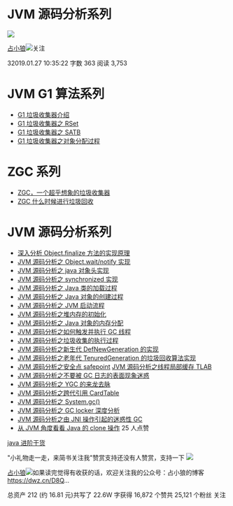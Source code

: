 # JVM 源码分析系列

[![](https://upload.jianshu.io/users/upload_avatars/2184951/e504c85fb1dc.jpg?imageMogr2/auto-orient/strip|imageView2/1/w/96/h/96/format/webp)]()

[占小狼]()[![  ](https://upload.jianshu.io/user_badge/11f8cfa8-ec9f-4f82-be92-d6a39f61b5c1)](http://www.jianshu.com/p/d1d89ed69098)关注

32019.01.27 10:35:22 字数 363 阅读 3,753

# JVM G1 算法系列

- [G1 垃圾收集器介绍](https://www.jianshu.com/p/0f1f5adffdc1)
- [G1 垃圾收集器之 RSet](https://www.jianshu.com/p/870abddaba41)
- [G1 垃圾收集器之 SATB](https://www.jianshu.com/p/9e70097807ba)
- [G1 垃圾收集器之对象分配过程](https://www.jianshu.com/p/a0efa489b99f)

# ZGC 系列

- [ZGC，一个超乎想象的垃圾收集器](https://www.jianshu.com/p/6f89fd5842bf)
- [ZGC 什么时候进行垃圾回收](https://www.jianshu.com/p/b5fb06ffbb90)

# JVM 源码分析系列

- [深入分析 Object.finalize 方法的实现原理](https://www.jianshu.com/p/9d2788fffd5f)
- [JVM 源码分析之 Object.wait/notify 实现](https://www.jianshu.com/p/f4454164c017)
- [JVM 源码分析之 java 对象头实现](https://www.jianshu.com/p/9c19eb0ea4d8)
- [JVM 源码分析之 synchronized 实现](https://www.jianshu.com/p/c5058b6fe8e5)
- [JVM 源码分析之 Java 类的加载过程](https://www.jianshu.com/p/252e27863822)
- [JVM 源码分析之 Java 对象的创建过程](https://www.jianshu.com/p/0009aaac16ed)
- [JVM 源码分析之 JVM 启动流程](https://www.jianshu.com/p/b91258bc08ac)
- [JVM 源码分析之堆内存的初始化](https://www.jianshu.com/p/0f7bed2df952)
- [JVM 源码分析之 Java 对象的内存分配](https://www.jianshu.com/p/e56c808b6c8a)
- [JVM 源码分析之如何触发并执行 GC 线程](https://www.jianshu.com/p/1544d3011ddb)
- [JVM 源码分析之垃圾收集的执行过程](https://www.jianshu.com/p/04eff13f3707)
- [JVM 源码分析之新生代 DefNewGeneration 的实现](https://www.jianshu.com/p/2b64294fa1bd)
- [JVM 源码分析之老年代 TenuredGeneration 的垃圾回收算法实现](https://www.jianshu.com/p/29c20f0684d0)
- [JVM 源码分析之安全点 safepoint](https://www.jianshu.com/p/c79c5e02ebe6)
  [JVM 源码分析之线程局部缓存 TLAB](https://www.jianshu.com/p/cd85098cca39)
- [JVM 源码分析之不要被 GC 日志的表面现象迷惑](https://www.jianshu.com/p/1f2fd54808e2)
- [JVM 源码分析之 YGC 的来龙去脉](https://www.jianshu.com/p/9af1a63a33c3)
- [JVM 源码分析之跨代引用 CardTable](https://www.jianshu.com/p/5037459097ee)
- [JVM 源码分析之 System.gc()](https://www.jianshu.com/p/be8740726cef)
- [JVM 源码分析之 GC locker 深度分析](https://www.jianshu.com/p/6d664f026508)
- [JVM 源码分析之由 JNI 操作引起的迷惑性 GC](https://www.jianshu.com/p/94bd5864f89c)
- [从 JVM 角度看看 Java 的 clone 操作](https://www.jianshu.com/p/309f80f33190)
  25 人点赞

[java 进阶干货]()

"小礼物走一走，来简书关注我"赞赏支持还没有人赞赏，支持一下
[![  ](https://upload.jianshu.io/users/upload_avatars/2184951/e504c85fb1dc.jpg?imageMogr2/auto-orient/strip|imageView2/1/w/100/h/100/format/webp)]()

[占小狼]("占小狼")[![  ](https://upload.jianshu.io/user_badge/11f8cfa8-ec9f-4f82-be92-d6a39f61b5c1)](http://www.jianshu.com/p/d1d89ed69098)如果读完觉得有收获的话，欢迎关注我的公众号：占小狼的博客 https://dwz.cn/D8Q...

总资产 212 (约 16.81 元)共写了 22.6W 字获得 16,872 个赞共 25,121 个粉丝
关注

